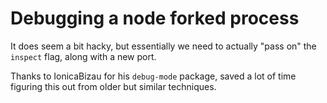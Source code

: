 Debugging a node forked process
===============================

It does seem a bit hacky, but essentially we need to actually "pass on" the `inspect` flag, along with a new port.

Thanks to IonicaBizau for his `debug-mode` package, saved a lot of time figuring
this out from older but similar techniques.
